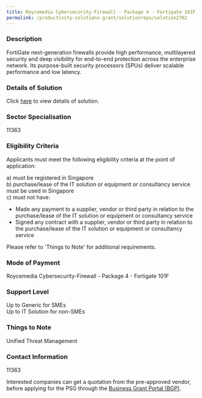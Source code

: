 ```yaml
---
title: Roycemedia Cybersecurity-Firewall - Package 4 - Fortigate 101F
permalink: /productivity-solutions-grant/solutionrepo/solution2762
---
```


### Description

FortiGate next-generation firewalls provide high performance, multilayered security and deep visibility for end-to-end protection across the enterprise network. Its purpose-built security processors (SPUs) deliver scalable performance and low latency.

### Details of Solution

Click <a href='Roycemedia Technologies Pte Ltd' target='_blank' rel='noopener'>here</a> to view details of solution.

### Sector Specialisation

 11363 

### Eligibility Criteria

Applicants must meet the following eligibility criteria at the point of application:

a) must be registered in Singapore <br>
b) purchase/lease of the IT solution or equipment or consultancy service must be used in Singapore <br>
c) must not have:
- Made any payment to a supplier, vendor or third party in relation to the purchase/lease of the IT solution or equipment or consultancy service
- Signed any contract with a supplier, vendor or third party in relation to the purchase/lease of the IT solution or equipment or consultancy service

Please refer to 'Things to Note' for additional requirements.

### Mode of Payment
Roycemedia Cybersecurity-Firewall - Package 4 - Fortigate 101F

### Support Level
Up to Generic for SMEs <br>
Up to IT Solution for non-SMEs

### Things to Note
Unified Threat Management

### Contact Information
11363

Interested companies can get a quotation from the pre-approved vendor, before applying for the PSG through the <a target='_blank' rel='noopener' href='https://www.businessgrants.gov.sg/'>Business Grant Portal (BGP)</a>.
